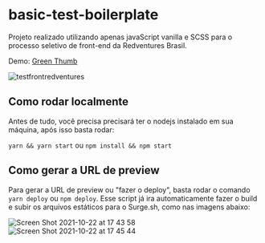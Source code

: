 # basic-test-boilerplate
Projeto realizado utilizando apenas javaScript vanilla e SCSS para o processo seletivo de front-end da Redventures Brasil.

Demo: [Green Thumb](https://testeduardofront.surge.sh/)

![testfrontredventures](https://github.com/eduardodv/basic-test-boilerplate/assets/8463362/bdce000c-4069-4f9f-8872-b08900e0afd5)

## Como rodar localmente

Antes de tudo, você precisa precisará ter o nodejs instalado em sua máquina, após isso basta rodar: 

`yarn && yarn start` ou `npm install && npm start`

## Como gerar a URL de preview

Para gerar a URL de preview ou "fazer o deploy", basta rodar o comando `yarn deploy` ou `npm deploy`. Esse script já ira automaticamente fazer o build e subir os arquivos estáticos para o Surge.sh, como nas imagens abaixo:

![Screen Shot 2021-10-22 at 17 43 58](https://user-images.githubusercontent.com/92953864/138524410-480ed8d8-a567-4ba4-aa51-1b4337ce2ada.png)
![Screen Shot 2021-10-22 at 17 45 44](https://user-images.githubusercontent.com/92953864/138524435-8724d434-1dac-4664-a5a1-9f7b32556f8c.png)
